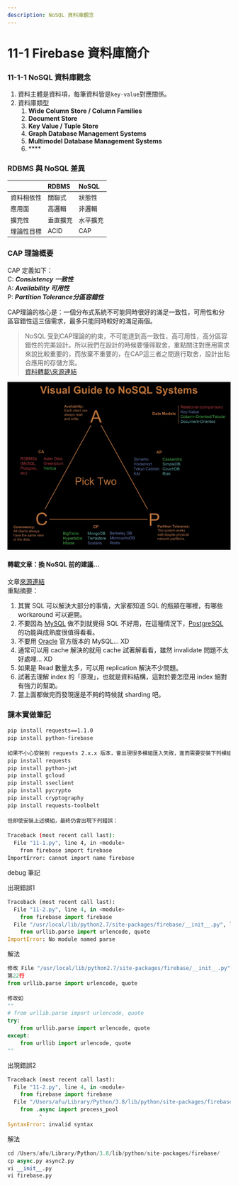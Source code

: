 ```yaml
---
description: NoSQL 資料庫觀念
---
```


# 11-1 Firebase 資料庫簡介

### 11-1-1 NoSQL 資料庫觀念

1. 資料主體是資料項，每筆資料皆是`key-value`對應關係。
2. 資料庫類型
   1. **Wide Column Store / Column Families**
   2. **Document Store**
   3. **Key Value / Tuple Store**
   4. **Graph Database Management Systems**
   5. **Multimodel Database Management Systems**
   6. \*\*\*\*

### RDBMS 與 NoSQL 差異

|  | RDBMS | NoSQL |
| :--- | :--- | :--- |
| 資料相依性 | 關聯式 | 狀態性 |
| 應用面 | 高邏輯 | 非邏輯 |
| 擴充性 | 垂直擴充 | 水平擴充 |
| 理論性目標 | ACID | CAP |

### CAP 理論概要

CAP 定義如下：  
C: _**Consistency 一致性**_  
A: _**Availability 可用性**_  
P: _**Partition Tolerance分區容錯性**_

CAP理論的核心是：一個分布式系統不可能同時很好的滿足一致性，可用性和分區容錯性這三個需求，最多只能同時較好的滿足兩個。

> NoSQL 受到CAP理論的約束，不可能達到高一致性，高可用性，高分區容錯性的完美設計。所以我們在設計的時候要懂得取舍，重點關注對應用需求來說比較重要的，而放棄不重要的，在CAP這三者之間進行取舍，設計出貼合應用的存儲方案。  
> [資料轉載\來源連結](http://myblog-maurice.blogspot.com/2012/08/nosqlcap.html)

![](../.gitbook/assets/nosql-cap.jpg)

#### 轉載文章：換 NoSQL 前的建議...

文章[來源連結](https://blog.gslin.org/archives/2013/02/27/3223/%E6%8F%9B-nosql-%E5%89%8D%E7%9A%84%E5%BB%BA%E8%AD%B0/)  
重點摘要：

1. 其實 SQL 可以解決大部分的事情，大家都知道 SQL 的瓶頸在哪裡，有哪些 workaround 可以避開。
2. 不要因為 [MySQL](http://dev.mysql.com/) 做不到就覺得 SQL 不好用，在這種情況下，[PostgreSQL](http://www.postgresql.org/) 的功能與成熟度很值得看看。
3. 不要用 [Oracle](http://www.oracle.com/) 官方版本的 MySQL... XD
4. 通常可以用 cache 解決的就用 cache 試著解看看，雖然 invalidate 問題不太好處哩... XD
5. 如果是 Read 數量太多，可以用 replication 解決不少問題。
6. 試著去理解 index 的「原理」，也就是資料結構，這對於要怎麼用 index 絕對有強力的幫助。
7. 當上面都做完而發現還是不夠的時候就 sharding 吧。

### 課本實做筆記

```bash
pip install requests==1.1.0
pip install python-firebase

如果不小心安裝到 requests 2.x.x 版本，會出現很多模組匯入失敗，進而需要安裝下列模組
pip install requests
pip install python-jwt
pip install gcloud
pip install sseclient
pip install pycrypto
pip install cryptography
pip install requests-toolbelt

但即使安裝上述模組，最終仍會出現下列錯誤：

Traceback (most recent call last):
  File "11-1.py", line 4, in <module>
    from firebase import firebase
ImportError: cannot import name firebase
```



debug 筆記

出現錯誤1

```python
Traceback (most recent call last):
  File "11-2.py", line 4, in <module>
    from firebase import firebase
  File "/usr/local/lib/python2.7/site-packages/firebase/__init__.py", line 22, in <module>
    from urllib.parse import urlencode, quote
ImportError: No module named parse
```

解法

```python
修改 File "/usr/local/lib/python2.7/site-packages/firebase/__init__.py", line 22, in <module>
第22行
from urllib.parse import urlencode, quote

修改如
""
# from urllib.parse import urlencode, quote
try:
    from urllib.parse import urlencode, quote
except:
    from urllib import urlencode, quote
""
```

出現錯誤2

```python
Traceback (most recent call last):
  File "11-2.py", line 4, in <module>
    from firebase import firebase
  File "/Users/afu/Library/Python/3.8/lib/python/site-packages/firebase/__init__.py", line 3
    from .async import process_pool
          ^
SyntaxError: invalid syntax
```

解法

```python
cd /Users/afu/Library/Python/3.8/lib/python/site-packages/firebase/
cp async.py async2.py
vi __init__.py
vi firebase.py

```

